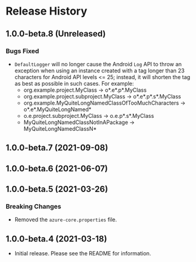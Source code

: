 # Release History

## 1.0.0-beta.8 (Unreleased)

### Bugs Fixed
- `DefaultLogger` will no longer cause the Android `Log` API to throw an exception when using an instance created with a tag longer than 23 characters for Android API levels <= 25; instead, it will shorten the tag as best as possible in such cases. For example: 
  - org.example.project.MyClass -> o*.e*.p*.MyClass
  - org.example.project.subproject.MyClass -> o*.e*.p*.s*.MyClass
  - org.example.MyQuiteLongNamedClassOfTooMuchCharacters -> o*.e*.MyQuiteLongNamed*
  - o.e.project.subproject.MyClass -> o.e.p*.s*.MyClass
  - MyQuiteLongNamedClassNotInAPackage -> MyQuiteLongNamedClassN*

## 1.0.0-beta.7 (2021-09-08)

## 1.0.0-beta.6 (2021-06-07)

## 1.0.0-beta.5 (2021-03-26)

### Breaking Changes

- Removed the `azure-core.properties` file.

## 1.0.0-beta.4 (2021-03-18)

- Initial release. Please see the README for information.
